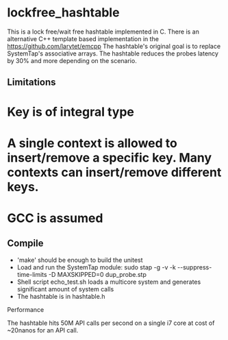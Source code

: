 # lockfree_hashtable

This is a lock free/wait free hashtable implemented in C. There is an alternative C++ template based 
implementation in the https://github.com/larytet/emcpp
The hashtable's original goal is to replace SystemTap's associative arrays. The hashtable reduces the 
probes latency by 30% and more depending on the scenario.

## Limitations   

#  Key is of integral type
#  A single context is allowed to insert/remove a specific key. Many contexts can insert/remove different keys.
#  GCC is assumed 
 
## Compile

* 'make' should be enough to build the unitest
*  Load and run the SystemTap module: sudo stap -g -v -k --suppress-time-limits -D MAXSKIPPED=0  dup_probe.stp 
*  Shell script echo_test.sh loads a multicore system and generates significant amount of system calls
*  The hashtable is in hashtable.h


Performance

The hashtable hits 50M API calls per second on a single i7 core at cost of ~20nanos for an API call.